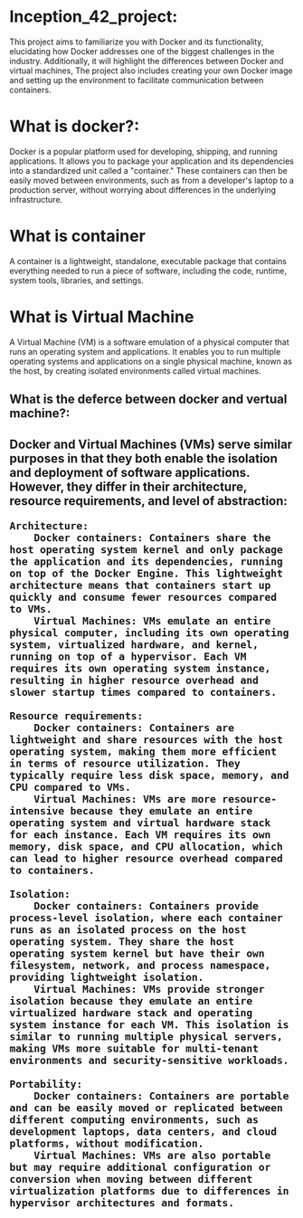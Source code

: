 <h1>Inception_42_project:</h1>
This project aims to familiarize you with Docker and its functionality, elucidating how Docker addresses one of the biggest challenges in the industry. Additionally, it will highlight the differences between Docker and virtual machines,
The project also includes creating your own Docker image and setting up the environment to facilitate communication between containers.
<h1>What is docker?:</h1>
Docker is a popular platform used for developing, shipping, and running applications. It allows you to package your application and its dependencies into a standardized unit called a "container." These containers can then be easily moved between environments, such as from a developer's laptop to a production server, without worrying about differences in the underlying infrastructure.
<h1>What is container</h1>
A container is a lightweight, standalone, executable package that contains everything needed to run a piece of software, including the code, runtime, system tools, libraries, and settings.
<h1>What is Virtual Machine</h1>
A Virtual Machine (VM) is a software emulation of a physical computer that runs an operating system and applications. It enables you to run multiple operating systems and applications on a single physical machine, known as the host, by creating isolated environments called virtual machines.
<h2>What is the deferce between docker and vertual machine?:<h2>
Docker and Virtual Machines (VMs) serve similar purposes in that they both enable the isolation and deployment of software applications. However, they differ in their architecture, resource requirements, and level of abstraction:

    Architecture:
        Docker containers: Containers share the host operating system kernel and only package the application and its dependencies, running on top of the Docker Engine. This lightweight architecture means that containers start up quickly and consume fewer resources compared to VMs.
        Virtual Machines: VMs emulate an entire physical computer, including its own operating system, virtualized hardware, and kernel, running on top of a hypervisor. Each VM requires its own operating system instance, resulting in higher resource overhead and slower startup times compared to containers.

    Resource requirements:
        Docker containers: Containers are lightweight and share resources with the host operating system, making them more efficient in terms of resource utilization. They typically require less disk space, memory, and CPU compared to VMs.
        Virtual Machines: VMs are more resource-intensive because they emulate an entire operating system and virtual hardware stack for each instance. Each VM requires its own memory, disk space, and CPU allocation, which can lead to higher resource overhead compared to containers.

    Isolation:
        Docker containers: Containers provide process-level isolation, where each container runs as an isolated process on the host operating system. They share the host operating system kernel but have their own filesystem, network, and process namespace, providing lightweight isolation.
        Virtual Machines: VMs provide stronger isolation because they emulate an entire virtualized hardware stack and operating system instance for each VM. This isolation is similar to running multiple physical servers, making VMs more suitable for multi-tenant environments and security-sensitive workloads.

    Portability:
        Docker containers: Containers are portable and can be easily moved or replicated between different computing environments, such as development laptops, data centers, and cloud platforms, without modification.
        Virtual Machines: VMs are also portable but may require additional configuration or conversion when moving between different virtualization platforms due to differences in hypervisor architectures and formats.
